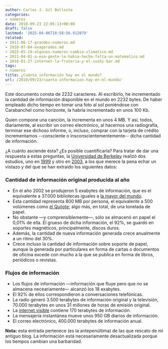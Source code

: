 ```yaml
---
author: Carlos J. Gil Bellosta
categories:
- números
date: 2010-09-23 22:05:13+00:00
draft: false
lastmod: '2025-04-06T18:58:56.912079'
related:
- 2011-06-17-grandes-numeros.md
- 2010-07-04-exagerados.md
- 2022-05-19-algunos-numeros-cambio-climatico.md
- 2011-04-01-a-esa-gente-le-habia-hecho-falta-un-matematico.md
- 2016-01-27-internet-la-fruteria-y-el-sushi-bar.md
tags:
- números
title: ¿Cuánta información hay en el mundo?
url: /2010/09/23/cuanta-informacion-hay-en-el-mundo/
---
```


Este documento consta de 2232 caracteres. Al escribirlo, he incrementado la cantidad de información disponible en el mundo en 2232 bytes. De haber empleado dicho tiempo en tomar una foto al sol poniéndose con Carabanchel como horizonte, la habría incrementado en unos 100 Kb.

Quien compone una canción, la incrementa en unos 4 MB. Y así, todos, diariamente, al escribir un correo electrónico, al hacernos una radiografía, terminar ese dichoso informe, o, incluso, comprar con la tarjeta de crédito incrementamos --consciente o insconscientementemente-- dicha cantidad de información.

¿A cuánto asciende ésta? ¿Es posible cuantificarla? Para tratar de dar una respuesta a estas preguntas, la [Universidad de Berkeley](http://www.berkeley.edu) realizó dos estudios, uno en [1999](http://www2.sims.berkeley.edu/research/projects/how-much-info/index.html) y otro en [2003](http://www2.sims.berkeley.edu/research/projects/how-much-info-2003/), a los que merece la pena echar un vistazo y del que se han extraido los siguientes datos:


### Cantidad de información original producida al año





* En el año 2002 se produjeron 5 exabytes de información, que es el equivalente a 37.000 bibliotecas iguales a [la mayor del mundo](http://www.loc.gov).
* Esta cantidad representa 800 MB por persona, el equivalente a 500 volúmenes como [el Quijote](http://www.planetalibro.com.ar/ebooks/eam/ebook_view.php?ebooks_books_id=40); algo más, en total, de una tonelada de papel.
* No obstante —y comprensiblemente—, sólo se almacenó en papel el 0,01% de ella. El grueso de dicha información, el 92%, se guardó en soportes magnéticos, principalmente, discos duros.
* Además, la cantidad de nueva información generada crece anualmente a un ritmo del 30%.
* Crece incluso la cantidad de información sobre soporte de papel, aunque la generada por particulares en forma de cartas o documentos de oficina excede con mucho a la que se publica en forma de libros, periódicos o revistas.



### Flujos de información





* Los flujos de información —información que fluye pero que no se almacena neceariamente— alcanzó los 18 exabytes.
* El 92% de ellos correspondieron a conversaciones telefónicas.
* La radio generó 3.500 terabytes de información original y la televisión, 70.000 terabytes en unos 31 millones de horas de emisión original.
* La [internet visible](http://www.absysnet.com/tema/tema34.html) contiene 170 terabytes de información.
* La mensajería instantánea mueve unos 950 GB diarios de información.
* El correo electrónico, 400.000 terabytes de información anual.

**Nota:** esta entrada pertenece (es la antepenúltima) de las que rescato de mi antiguo blog. La información está necesariamente desactualizada porque los tiempos cambian una barbaridad.